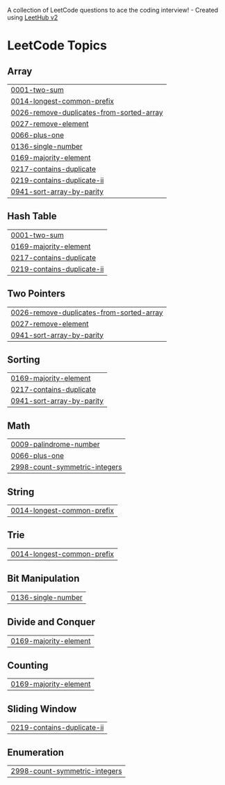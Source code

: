 A collection of LeetCode questions to ace the coding interview! - Created using [LeetHub v2](https://github.com/arunbhardwaj/LeetHub-2.0)
<!---LeetCode Topics Start-->
# LeetCode Topics
## Array
|  |
| ------- |
| [0001-two-sum](https://github.com/aslahkp01/DSA/tree/master/0001-two-sum) |
| [0014-longest-common-prefix](https://github.com/aslahkp01/DSA/tree/master/0014-longest-common-prefix) |
| [0026-remove-duplicates-from-sorted-array](https://github.com/aslahkp01/DSA/tree/master/0026-remove-duplicates-from-sorted-array) |
| [0027-remove-element](https://github.com/aslahkp01/DSA/tree/master/0027-remove-element) |
| [0066-plus-one](https://github.com/aslahkp01/DSA/tree/master/0066-plus-one) |
| [0136-single-number](https://github.com/aslahkp01/DSA/tree/master/0136-single-number) |
| [0169-majority-element](https://github.com/aslahkp01/DSA/tree/master/0169-majority-element) |
| [0217-contains-duplicate](https://github.com/aslahkp01/DSA/tree/master/0217-contains-duplicate) |
| [0219-contains-duplicate-ii](https://github.com/aslahkp01/DSA/tree/master/0219-contains-duplicate-ii) |
| [0941-sort-array-by-parity](https://github.com/aslahkp01/DSA/tree/master/0941-sort-array-by-parity) |
## Hash Table
|  |
| ------- |
| [0001-two-sum](https://github.com/aslahkp01/DSA/tree/master/0001-two-sum) |
| [0169-majority-element](https://github.com/aslahkp01/DSA/tree/master/0169-majority-element) |
| [0217-contains-duplicate](https://github.com/aslahkp01/DSA/tree/master/0217-contains-duplicate) |
| [0219-contains-duplicate-ii](https://github.com/aslahkp01/DSA/tree/master/0219-contains-duplicate-ii) |
## Two Pointers
|  |
| ------- |
| [0026-remove-duplicates-from-sorted-array](https://github.com/aslahkp01/DSA/tree/master/0026-remove-duplicates-from-sorted-array) |
| [0027-remove-element](https://github.com/aslahkp01/DSA/tree/master/0027-remove-element) |
| [0941-sort-array-by-parity](https://github.com/aslahkp01/DSA/tree/master/0941-sort-array-by-parity) |
## Sorting
|  |
| ------- |
| [0169-majority-element](https://github.com/aslahkp01/DSA/tree/master/0169-majority-element) |
| [0217-contains-duplicate](https://github.com/aslahkp01/DSA/tree/master/0217-contains-duplicate) |
| [0941-sort-array-by-parity](https://github.com/aslahkp01/DSA/tree/master/0941-sort-array-by-parity) |
## Math
|  |
| ------- |
| [0009-palindrome-number](https://github.com/aslahkp01/DSA/tree/master/0009-palindrome-number) |
| [0066-plus-one](https://github.com/aslahkp01/DSA/tree/master/0066-plus-one) |
| [2998-count-symmetric-integers](https://github.com/aslahkp01/DSA/tree/master/2998-count-symmetric-integers) |
## String
|  |
| ------- |
| [0014-longest-common-prefix](https://github.com/aslahkp01/DSA/tree/master/0014-longest-common-prefix) |
## Trie
|  |
| ------- |
| [0014-longest-common-prefix](https://github.com/aslahkp01/DSA/tree/master/0014-longest-common-prefix) |
## Bit Manipulation
|  |
| ------- |
| [0136-single-number](https://github.com/aslahkp01/DSA/tree/master/0136-single-number) |
## Divide and Conquer
|  |
| ------- |
| [0169-majority-element](https://github.com/aslahkp01/DSA/tree/master/0169-majority-element) |
## Counting
|  |
| ------- |
| [0169-majority-element](https://github.com/aslahkp01/DSA/tree/master/0169-majority-element) |
## Sliding Window
|  |
| ------- |
| [0219-contains-duplicate-ii](https://github.com/aslahkp01/DSA/tree/master/0219-contains-duplicate-ii) |
## Enumeration
|  |
| ------- |
| [2998-count-symmetric-integers](https://github.com/aslahkp01/DSA/tree/master/2998-count-symmetric-integers) |
<!---LeetCode Topics End-->